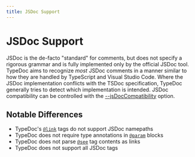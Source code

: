 ```yaml
---
title: JSDoc Support
---
```


# JSDoc Support

JSDoc is the de-facto "standard" for comments, but does not specify a rigorous
grammar and is fully implemented only by the official JSDoc tool. TypeDoc aims
to recognize _most_ JSDoc comments in a manner similar to how they are handled
by TypeScript and Visual Studio Code. Where the JSDoc implementation conflicts
with the TSDoc specification, TypeDoc generally tries to detect which
implementation is intended. JSDoc compatibility can be controlled with the
[--jsDocCompatibility](../options/comments.md#jsDocCompatibility) option.

## Notable Differences

-   TypeDoc's [`@link`](../tags/link.md) tags do not support JSDoc namepaths
-   TypeDoc does not require type annotations in [`@param`](../tags/param.md) blocks
-   TypeDoc does not parse [`@see`](../tags/see.md) tag contents as links
-   TypeDoc does not support all JSDoc tags
